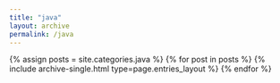 ```yaml
---
title: "java"
layout: archive
permalink: /java
---
```


{% assign posts = site.categories.java %}
{% for post in posts %} {% include archive-single.html type=page.entries_layout %} {% endfor %}